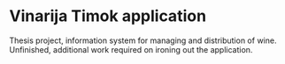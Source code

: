 # Vinarija Timok application
Thesis project, information system for managing and distribution of wine.
Unfinished, additional work required on ironing out the application.
